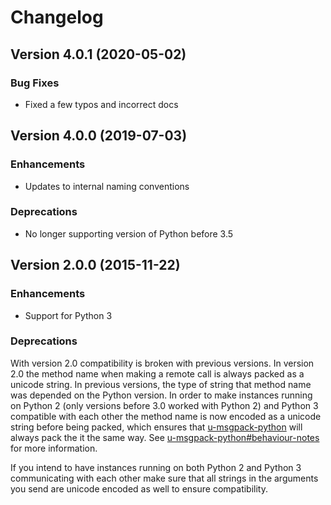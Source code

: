 # Changelog

## Version 4.0.1 (2020-05-02)
### Bug Fixes
 * Fixed a few typos and incorrect docs

## Version 4.0.0 (2019-07-03)
### Enhancements
 * Updates to internal naming conventions

### Deprecations
 * No longer supporting version of Python before 3.5

## Version 2.0.0 (2015-11-22)

### Enhancements
 * Support for Python 3

### Deprecations
With version 2.0 compatibility is broken with previous versions. In version 2.0 the method name when making a remote call is always packed as a unicode string. In previous versions, the type of string that method name was depended on the Python version. In order to make instances running on Python 2 (only versions before 3.0 worked with Python 2) and Python 3 compatible with each other the method name is now encoded as a unicode string before being packed, which ensures that [u-msgpack-python](https://github.com/vsergeev/u-msgpack-python) will always pack the it the same way. See [u-msgpack-python#behaviour-notes](https://github.com/vsergeev/u-msgpack-python#behavior-notes) for more information.

If you intend to have instances running on both Python 2 and Python 3 communicating with each other make sure that all strings in the arguments you send are unicode encoded as well to ensure compatibility.
